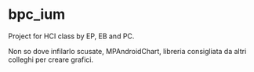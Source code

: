 # bpc_ium
Project for HCI class by EP, EB and PC. 

Non so dove infilarlo scusate, MPAndroidChart, libreria consigliata da altri colleghi per 
creare grafici. 